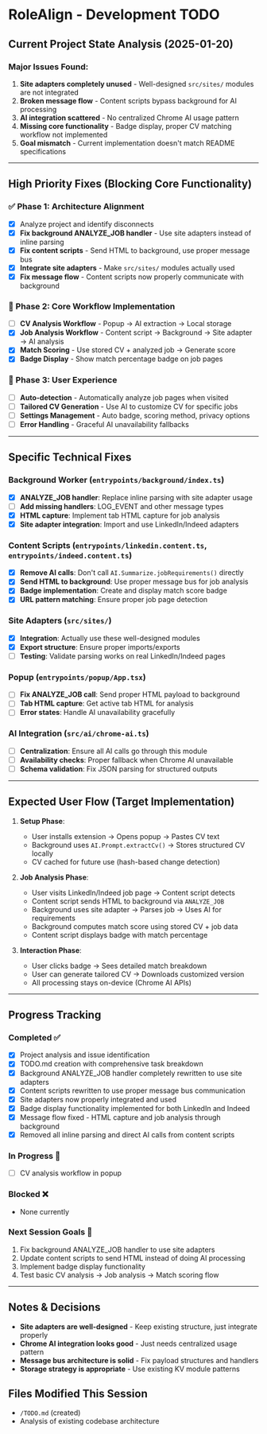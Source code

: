 # RoleAlign - Development TODO

## Current Project State Analysis (2025-01-20)

### Major Issues Found:
1. **Site adapters completely unused** - Well-designed `src/sites/` modules are not integrated
2. **Broken message flow** - Content scripts bypass background for AI processing  
3. **AI integration scattered** - No centralized Chrome AI usage pattern
4. **Missing core functionality** - Badge display, proper CV matching workflow not implemented
5. **Goal mismatch** - Current implementation doesn't match README specifications

---

## High Priority Fixes (Blocking Core Functionality)

### ✅ Phase 1: Architecture Alignment 
- [x] Analyze project and identify disconnects
- [x] **Fix background ANALYZE_JOB handler** - Use site adapters instead of inline parsing
- [x] **Fix content scripts** - Send HTML to background, use proper message bus
- [x] **Integrate site adapters** - Make `src/sites/` modules actually used
- [x] **Fix message flow** - Content scripts now properly communicate with background

### 🔄 Phase 2: Core Workflow Implementation
- [ ] **CV Analysis Workflow** - Popup → AI extraction → Local storage
- [x] **Job Analysis Workflow** - Content script → Background → Site adapter → AI analysis  
- [x] **Match Scoring** - Use stored CV + analyzed job → Generate score
- [x] **Badge Display** - Show match percentage badge on job pages

### 🎯 Phase 3: User Experience
- [ ] **Auto-detection** - Automatically analyze job pages when visited
- [ ] **Tailored CV Generation** - Use AI to customize CV for specific jobs
- [ ] **Settings Management** - Auto badge, scoring method, privacy options
- [ ] **Error Handling** - Graceful AI unavailability fallbacks

---

## Specific Technical Fixes

### Background Worker (`entrypoints/background/index.ts`)
- [x] **ANALYZE_JOB handler**: Replace inline parsing with site adapter usage
- [ ] **Add missing handlers**: LOG_EVENT and other message types
- [x] **HTML capture**: Implement tab HTML capture for job analysis
- [x] **Site adapter integration**: Import and use LinkedIn/Indeed adapters

### Content Scripts (`entrypoints/linkedin.content.ts`, `entrypoints/indeed.content.ts`)  
- [x] **Remove AI calls**: Don't call `AI.Summarize.jobRequirements()` directly
- [x] **Send HTML to background**: Use proper message bus for job analysis
- [x] **Badge implementation**: Create and display match score badge
- [x] **URL pattern matching**: Ensure proper job page detection

### Site Adapters (`src/sites/`)
- [x] **Integration**: Actually use these well-designed modules
- [x] **Export structure**: Ensure proper imports/exports
- [ ] **Testing**: Validate parsing works on real LinkedIn/Indeed pages

### Popup (`entrypoints/popup/App.tsx`)
- [ ] **Fix ANALYZE_JOB call**: Send proper HTML payload to background
- [ ] **Tab HTML capture**: Get active tab HTML for analysis
- [ ] **Error states**: Handle AI unavailability gracefully

### AI Integration (`src/ai/chrome-ai.ts`)
- [ ] **Centralization**: Ensure all AI calls go through this module
- [ ] **Availability checks**: Proper fallback when Chrome AI unavailable
- [ ] **Schema validation**: Fix JSON parsing for structured outputs

---

## Expected User Flow (Target Implementation)

1. **Setup Phase**:
   - User installs extension → Opens popup → Pastes CV text
   - Background uses `AI.Prompt.extractCv()` → Stores structured CV locally
   - CV cached for future use (hash-based change detection)

2. **Job Analysis Phase**:
   - User visits LinkedIn/Indeed job page → Content script detects
   - Content script sends HTML to background via `ANALYZE_JOB`
   - Background uses site adapter → Parses job → Uses AI for requirements
   - Background computes match score using stored CV + job data
   - Content script displays badge with match percentage

3. **Interaction Phase**:
   - User clicks badge → Sees detailed match breakdown
   - User can generate tailored CV → Downloads customized version
   - All processing stays on-device (Chrome AI APIs)

---

## Progress Tracking

### Completed ✅
- [x] Project analysis and issue identification  
- [x] TODO.md creation with comprehensive task breakdown
- [x] Background ANALYZE_JOB handler completely rewritten to use site adapters
- [x] Content scripts rewritten to use proper message bus communication
- [x] Site adapters now properly integrated and used
- [x] Badge display functionality implemented for both LinkedIn and Indeed
- [x] Message flow fixed - HTML capture and job analysis through background
- [x] Removed all inline parsing and direct AI calls from content scripts

### In Progress 🔄
- [ ] CV analysis workflow in popup

### Blocked ❌
- None currently

### Next Session Goals 🎯
1. Fix background ANALYZE_JOB handler to use site adapters
2. Update content scripts to send HTML instead of doing AI processing
3. Implement badge display functionality
4. Test basic CV analysis → Job analysis → Match scoring flow

---

## Notes & Decisions

- **Site adapters are well-designed** - Keep existing structure, just integrate properly
- **Chrome AI integration looks good** - Just needs centralized usage pattern  
- **Message bus architecture is solid** - Fix payload structures and handlers
- **Storage strategy is appropriate** - Use existing KV module patterns

## Files Modified This Session
- `/TODO.md` (created)
- Analysis of existing codebase architecture